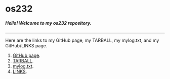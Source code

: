 # **os232**

##### Hello! Welcome to my os232 repository.
---

Here are the links to my GitHub page, my TARBALL, my mylog.txt, and my GitHub/LINKS page.
1. [GitHub page](https://iqzaardiansyah.github.io/os232/).
2. [TARBALL](https://os.vlsm.org/Log/iqzaardiansyah.tar.bz2.txt).
3. [mylog.txt](https://github.com/iqzaardiansyah/os232/blob/main/TXT/mylog.txt).
4. [LINKS](https://iqzaardiansyah.github.io/os232/LINKS).
